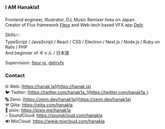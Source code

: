 ### I AM Hanakla❗

Frontend engineer, Illustrator, DJ, Music Remixer lives on Japan.  
Creator of Flux framework [Fleur](https://github.com/fleur-js/fleur) and Web-tech based VFX app [Delir](https://delir.studio)

Skills⚡:  
TypeScript / JavaScript / React / CSS / Electron / Next.js / Node.js / Ruby on Rails / PHP  
And beginner of ギャル / 日本語

Supervision: [fleur-js](https://github.com/fleur-js), [delirvfx](https://github.com/delirvfx)

### Contact

🌐 Web: [https://hanak.la](https://hanak.la)  
🐦 Twitter: [https://twitter.com/hanak1a_](https://twitter.com/hanak1a_)  
🔠 Zenn: [https://zenn.dev/hanak1a](https://zenn.dev/hanak1a)  
⚒️ Qiita: https://qiita.com/hanakla  
🎨 pixiv: https://pixiv.me/hanak1a  
🎶 SoundCloud: https://soundcloud.com/hanakla  
🔊 MixCloud: https://www.mixcloud.com/hanakla
